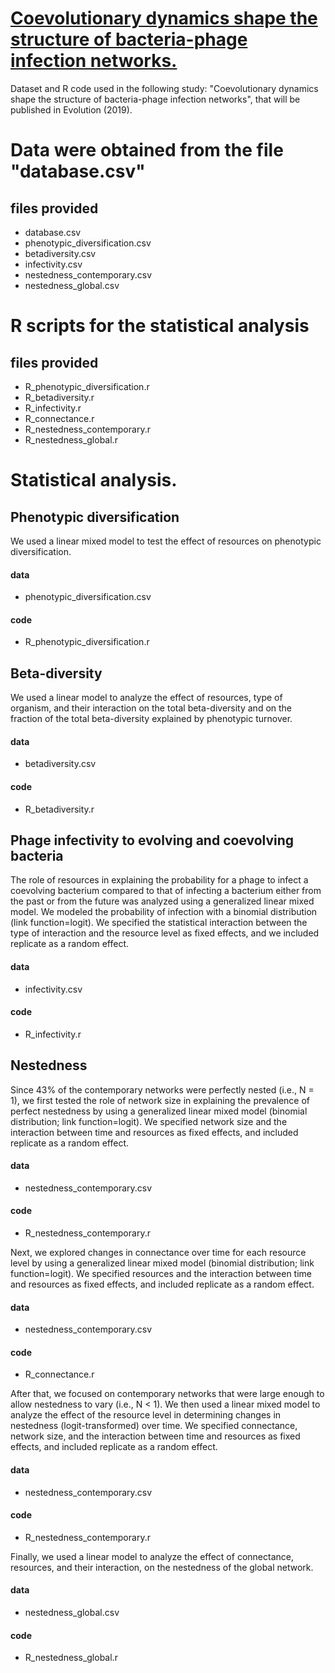 # <a href="https://github.com/miguelfortuna/coevolutionary_networks_in_the_lab/blob/master/Coevolutionary%20dynamics%20shape%20the%20structure%20of%20bacteria-phage%20infection%20networks.pdf" target="_blank">Coevolutionary dynamics shape the structure of bacteria-phage infection networks.</a>

Dataset and R code used in the following study: "Coevolutionary dynamics shape the structure of bacteria-phage infection networks", that will be published in Evolution (2019).

# Data were obtained from the file "database.csv"
## files provided
- database.csv
- phenotypic_diversification.csv
- betadiversity.csv
- infectivity.csv
- nestedness_contemporary.csv
- nestedness_global.csv

# R scripts for the statistical analysis
## files provided
- R_phenotypic_diversification.r
- R_betadiversity.r
- R_infectivity.r
- R_connectance.r
- R_nestedness_contemporary.r
- R_nestedness_global.r

# Statistical analysis.
## Phenotypic diversification
We used a linear mixed model to test the effect of resources on phenotypic diversification.
#### data
- phenotypic_diversification.csv
#### code
- R_phenotypic_diversification.r

## Beta-diversity
We used a linear model to analyze the effect of resources, type of organism, and their interaction on the total beta-diversity and on the fraction of the total beta-diversity explained by phenotypic turnover.
#### data
- betadiversity.csv
#### code
- R_betadiversity.r

## Phage infectivity to evolving and coevolving bacteria
The role of resources in explaining the probability for a phage to infect a coevolving bacterium compared to that of infecting a bacterium either from the past or from the future was analyzed using a generalized linear mixed model. We modeled the probability of infection with a binomial distribution (link function=logit). We specified the statistical interaction between the type of interaction and the resource level as fixed effects, and we included replicate as a random effect.
#### data
- infectivity.csv
#### code
- R_infectivity.r
## Nestedness
Since 43% of the contemporary networks were perfectly nested (i.e., N = 1), we first tested the role of network size in explaining the prevalence of perfect nestedness by using a generalized linear mixed model (binomial distribution; link function=logit). We specified network size and the interaction between time and resources as fixed effects, and included replicate as a random effect.
#### data
- nestedness_contemporary.csv
#### code
- R_nestedness_contemporary.r

Next, we explored changes in connectance over time for each resource level by using a generalized linear mixed model (binomial distribution; link function=logit). We specified resources and the interaction between time and resources as fixed effects, and included replicate as a random effect.
#### data
- nestedness_contemporary.csv
#### code
- R_connectance.r

After that, we focused on contemporary networks that were large enough to allow nestedness to vary (i.e., N < 1). We then used a linear mixed model to analyze the effect of the resource level in determining changes in nestedness (logit-transformed) over time. We specified connectance, network size, and the interaction between time and resources as fixed effects, and included replicate as a random effect.
#### data
- nestedness_contemporary.csv
#### code
- R_nestedness_contemporary.r

Finally, we used a linear model to analyze the effect of connectance, resources, and their interaction, on the nestedness of the global network.
#### data
- nestedness_global.csv
#### code
- R_nestedness_global.r
